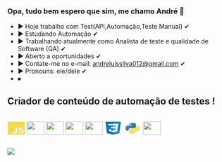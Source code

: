 ### Opa, tudo bem espero que sim, me chamo André 👋
- ▶ Hoje trabalho com Test(API,Automação,Teste Manual) ✔
- ▶ Estudando Automação ✔
- ▶ Trabalhando atualmente como Analista de teste e qualidade de Software (QA) ✔
- ▶ Aberto a oportunidades ✔
- ▶ Contate-me no e-mail: andreluissilva012@gmail.com ✔
- ▶ Pronouns: ele/dele ✔
- ⏹

## Criador de conteúdo de automação de testes !
<!-- <div align="center">
  <a href="https://github.com/AndreSektor">
  <img height="180em" src="https://github-readme-stats.vercel.app/api?username=AndreSektor&show_icons=true&theme=dracula&include_all_commits=true&count_private=true"/>
  <img height="180em" src="https://github-readme-stats.vercel.app/api/top-langs/?username=AndreSektor&layout=compact&langs_count=7&theme=synthwave"/>
</div> -->
<div style="display: inline_block"><br>
  <img align="center" height="30" width="40" src="https://raw.githubusercontent.com/devicons/devicon/master/icons/javascript/javascript-plain.svg">
  <img align="center" height="30" width="40" src="https://cdn.jsdelivr.net/gh/devicons/devicon/icons/npm/npm-original-wordmark.svg" />
  <img align="center" height="30" width="40" src="https://cdn.jsdelivr.net/gh/devicons/devicon/icons/ruby/ruby-original-wordmark.svg">
  <img align="center" height="30" width="40" src="https://cdn.jsdelivr.net/gh/devicons/devicon/icons/vscode/vscode-original-wordmark.svg">
  <img align="center" height="30" width="40" src="https://cdn.jsdelivr.net/gh/devicons/devicon/icons/html5/html5-original-wordmark.svg">                         
  <img align="center" height="30" width="40" src="https://raw.githubusercontent.com/devicons/devicon/master/icons/css3/css3-original.svg">
  <img align="center" height="30" width="40" src="https://raw.githubusercontent.com/devicons/devicon/master/icons/python/python-original.svg">
  <img align="center" height="30" width="40" src="https://cdn.jsdelivr.net/gh/devicons/devicon/icons/cucumber/cucumber-plain.svg">
  
</div>
  
  ##
 
<div> 
  <a href="https://www.linkedin.com/in/andr%C3%A9-lu%C3%ADs-santos-da-silva-67b12b36a/" target="_blank"><img src="https://img.shields.io/badge/-LinkedIn-%230077B5?style=for-the-badge&logo=linkedin&logoColor=white" target="_blank"></a> 


 
</div>

